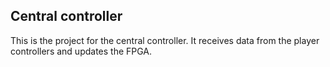 Central controller
------------------

This is the project for the central controller. It receives data from the player controllers and updates the FPGA.

